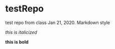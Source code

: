 # testRepo
test repo from class Jan 21, 2020. Markdown style

*this is italicized*

**this is bold**


